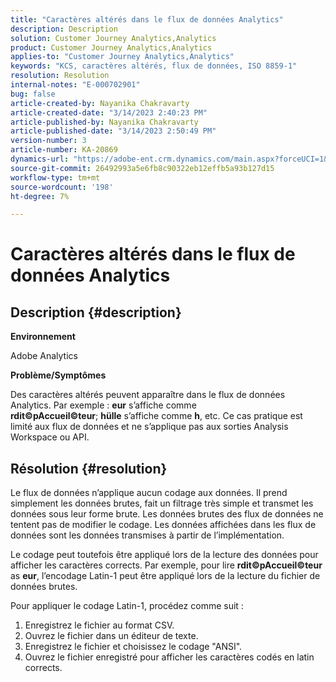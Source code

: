 ```yaml
---
title: "Caractères altérés dans le flux de données Analytics"
description: Description
solution: Customer Journey Analytics,Analytics
product: Customer Journey Analytics,Analytics
applies-to: "Customer Journey Analytics,Analytics"
keywords: "KCS, caractères altérés, flux de données, ISO 8859-1"
resolution: Resolution
internal-notes: "E-000702901"
bug: false
article-created-by: Nayanika Chakravarty
article-created-date: "3/14/2023 2:40:23 PM"
article-published-by: Nayanika Chakravarty
article-published-date: "3/14/2023 2:50:49 PM"
version-number: 3
article-number: KA-20869
dynamics-url: "https://adobe-ent.crm.dynamics.com/main.aspx?forceUCI=1&pagetype=entityrecord&etn=knowledgearticle&id=635a4c26-76c2-ed11-83ff-6045bd006a22"
source-git-commit: 26492993a5e6fb8c90322eb12effb5a93b127d15
workflow-type: tm+mt
source-wordcount: '198'
ht-degree: 7%

---
```


# Caractères altérés dans le flux de données Analytics

## Description {#description}


<b>Environnement</b>

Adobe Analytics

<b>Problème/Symptômes</b>

Des caractères altérés peuvent apparaître dans le flux de données Analytics. Par exemple : <b>eur</b> s’affiche comme <b>rdit©pAccueil©teur</b>; <b>hülle</b> s’affiche comme <b>h</b>, etc. Ce cas pratique est limité aux flux de données et ne s’applique pas aux sorties Analysis Workspace ou API.


## Résolution {#resolution}


Le flux de données n’applique aucun codage aux données. Il prend simplement les données brutes, fait un filtrage très simple et transmet les données sous leur forme brute. Les données brutes des flux de données ne tentent pas de modifier le codage. Les données affichées dans les flux de données sont les données transmises à partir de l’implémentation.

Le codage peut toutefois être appliqué lors de la lecture des données pour afficher les caractères corrects. Par exemple, pour lire <b>rdit©pAccueil©teur</b> as <b>eur</b>, l’encodage Latin-1 peut être appliqué lors de la lecture du fichier de données brutes.

Pour appliquer le codage Latin-1, procédez comme suit :

1. Enregistrez le fichier au format CSV.
2. Ouvrez le fichier  dans un éditeur de texte.
3. Enregistrez le fichier et choisissez le codage &quot;ANSI&quot;.
4. Ouvrez le fichier enregistré pour afficher les caractères codés en latin corrects.

